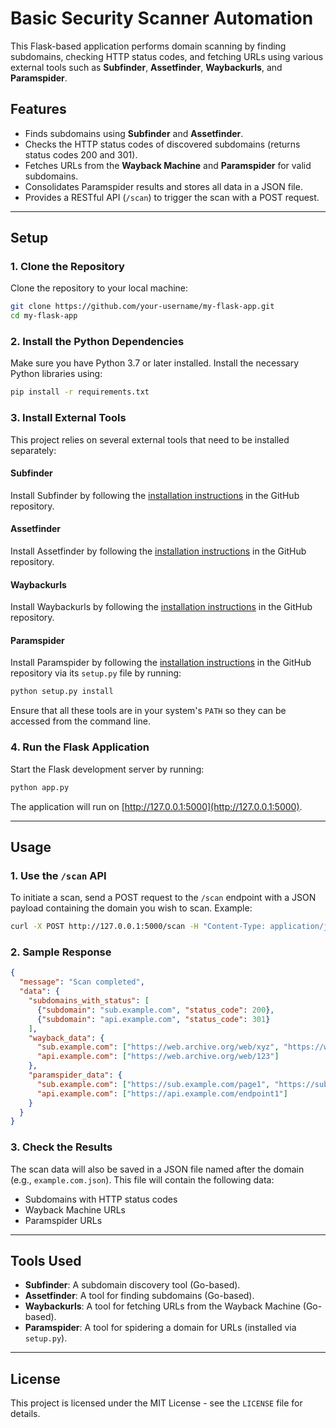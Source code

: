 # Basic Security Scanner Automation

This Flask-based application performs domain scanning by finding subdomains, checking HTTP status codes, and fetching URLs using various external tools such as **Subfinder**, **Assetfinder**, **Waybackurls**, and **Paramspider**.

## Features

- Finds subdomains using **Subfinder** and **Assetfinder**.
- Checks the HTTP status codes of discovered subdomains (returns status codes 200 and 301).
- Fetches URLs from the **Wayback Machine** and **Paramspider** for valid subdomains.
- Consolidates Paramspider results and stores all data in a JSON file.
- Provides a RESTful API (`/scan`) to trigger the scan with a POST request.

---

## Setup

### 1. Clone the Repository
Clone the repository to your local machine:

```bash
git clone https://github.com/your-username/my-flask-app.git
cd my-flask-app
```

### 2. Install the Python Dependencies
Make sure you have Python 3.7 or later installed. Install the necessary Python libraries using:

```bash
pip install -r requirements.txt
```

### 3. Install External Tools
This project relies on several external tools that need to be installed separately:

#### Subfinder
Install Subfinder by following the [installation instructions](https://github.com/projectdiscovery/subfinder) in the GitHub repository.

#### Assetfinder
Install Assetfinder by following the [installation instructions](https://github.com/tomnomnom/assetfinder) in the GitHub repository.

#### Waybackurls
Install Waybackurls by following the [installation instructions](https://github.com/tomnomnom/waybackurls) in the GitHub repository.

#### Paramspider 
Install Paramspider by following the [installation instructions](https://github.com/devanshbatham/ParamSpider) in the GitHub repository via its `setup.py` file by running:


```bash
python setup.py install
```

Ensure that all these tools are in your system's `PATH` so they can be accessed from the command line.

### 4. Run the Flask Application
Start the Flask development server by running:

```bash
python app.py
```

The application will run on [http://127.0.0.1:5000](http://127.0.0.1:5000).

---

## Usage

### 1. Use the `/scan` API
To initiate a scan, send a POST request to the `/scan` endpoint with a JSON payload containing the domain you wish to scan. Example:

```bash
curl -X POST http://127.0.0.1:5000/scan -H "Content-Type: application/json" -d '{"domain": "example.com"}'
```

### 2. Sample Response

```json
{
  "message": "Scan completed",
  "data": {
    "subdomains_with_status": [
      {"subdomain": "sub.example.com", "status_code": 200},
      {"subdomain": "api.example.com", "status_code": 301}
    ],
    "wayback_data": {
      "sub.example.com": ["https://web.archive.org/web/xyz", "https://web.archive.org/web/abc"],
      "api.example.com": ["https://web.archive.org/web/123"]
    },
    "paramspider_data": {
      "sub.example.com": ["https://sub.example.com/page1", "https://sub.example.com/page2"],
      "api.example.com": ["https://api.example.com/endpoint1"]
    }
  }
}
```

### 3. Check the Results
The scan data will also be saved in a JSON file named after the domain (e.g., `example.com.json`). This file will contain the following data:

- Subdomains with HTTP status codes
- Wayback Machine URLs
- Paramspider URLs

---

## Tools Used

- **Subfinder**: A subdomain discovery tool (Go-based).
- **Assetfinder**: A tool for finding subdomains (Go-based).
- **Waybackurls**: A tool for fetching URLs from the Wayback Machine (Go-based).
- **Paramspider**: A tool for spidering a domain for URLs (installed via `setup.py`).

---

## License

This project is licensed under the MIT License - see the `LICENSE` file for details.


